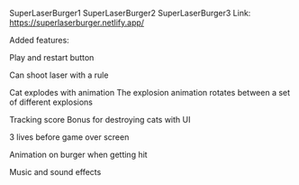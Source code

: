 SuperLaserBurger1
SuperLaserBurger2
SuperLaserBurger3
Link: https://superlaserburger.netlify.app/

Added features:

Play and restart button

Can shoot laser with a rule

Cat explodes with animation
The explosion animation rotates between a set of different explosions

Tracking score
Bonus for destroying cats with UI

3 lives before game over screen

Animation on burger when getting hit

Music and sound effects
